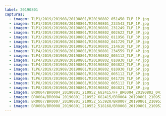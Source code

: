 ```yaml
---
label: 20190801
capturas:
  - imagem: TLP1/2019/201908/20190801/M20190802_051450_TLP_1P.jpg
  - imagem: TLP1/2019/201908/20190801/M20190801_233543_TLP_1P.jpg
  - imagem: TLP1/2019/201908/20190801/M20190801_231249_TLP_1P.jpg
  - imagem: TLP3/2019/201908/20190801/M20190802_002622_TLP_3P.jpg
  - imagem: TLP3/2019/201908/20190801/M20190802_011956_TLP_3P.jpg
  - imagem: TLP3/2019/201908/20190801/M20190802_041729_TLP_3P.jpg
  - imagem: TLP3/2019/201908/20190801/M20190801_214610_TLP_3P.jpg
  - imagem: TLP4/2019/201908/20190801/M20190801_234559_TLP_4P.jpg
  - imagem: TLP4/2019/201908/20190801/M20190802_005112_TLP_4P.jpg
  - imagem: TLP4/2019/201908/20190801/M20190802_010930_TLP_4P.jpg
  - imagem: TLP4/2019/201908/20190801/M20190802_004822_TLP_4P.jpg
  - imagem: TLP6/2019/201908/20190801/M20190802_010930_TLP_6P.jpg
  - imagem: TLP6/2019/201908/20190801/M20190802_005112_TLP_6P.jpg
  - imagem: TLP6/2019/201908/20190801/M20190802_041729_TLP_6P.jpg
  - imagem: TLP8/2019/201908/20190801/M20190802_005112_TLP_8P.jpg
  - imagem: TLP8/2019/201908/20190801/M20190802_004821_TLP_8P.jpg
  - imagem: BR0004/BR0004_20190801_210952_682415/FF_BR0004_20190802_041728_000_0609536.fits_maxpixel.jpg
  - imagem: BR0004/BR0004_20190801_210952_682415/BR0004_20190801_210952_682415_stack_15_meteors.jpg
  - imagem: BR0007/BR0007_20190801_210952_553920/BR0007_20190801_210952_553920_stack_1_meteors.jpg
  - imagem: BR0008/BR0008_20190801_210952_518168/BR0008_20190801_210952_518168_stack_3_meteors.jpg
---
```

